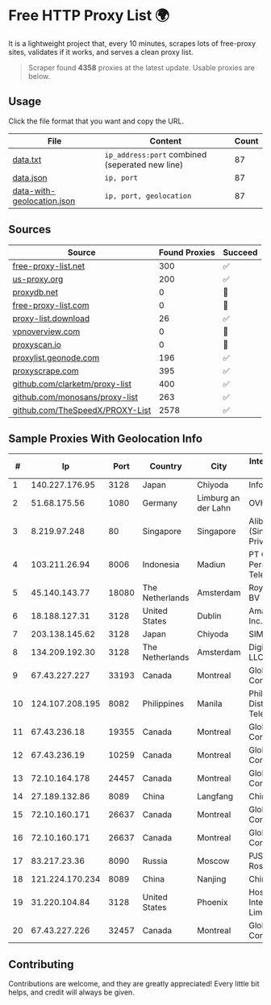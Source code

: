 
# Free HTTP Proxy List 🌍

It is a lightweight project that, every 10 minutes, scrapes lots of free-proxy sites, validates if it works, and serves a clean proxy list.


> Scraper found **4358** proxies at the latest update. Usable proxies are below.

## Usage

Click the file format that you want and copy the URL.


|File|Content|Count|
|----|-------|-----|
|[data.txt](https://raw.githubusercontent.com/themiralay/Proxy-List-World/master/data.txt)|`ip_address:port` combined (seperated new line)|87|
|[data.json](https://raw.githubusercontent.com/themiralay/Proxy-List-World/master/data.json)|`ip, port`|87|
|[data-with-geolocation.json](https://raw.githubusercontent.com/themiralay/Proxy-List-World/master/data-with-geolocation.json)|`ip, port, geolocation`|87|

## Sources

|Source|Found Proxies|Succeed|
|------|-------------|-------|
|[free-proxy-list.net](https://free-proxy-list.net)|300|✅|
|[us-proxy.org](https://www.us-proxy.org)|200|✅|
|[proxydb.net](http://proxydb.net)|0|🚫|
|[free-proxy-list.com](https://free-proxy-list.com/?page=&port=&type%5B%5D=http&type%5B%5D=https&up_time=0&search=Search)|0|🚫|
|[proxy-list.download](https://www.proxy-list.download/HTTP)|26|✅|
|[vpnoverview.com](https://vpnoverview.com/privacy/anonymous-browsing/free-proxy-servers)|0|🚫|
|[proxyscan.io](https://www.proxyscan.io)|0|🚫|
|[proxylist.geonode.com](https://proxylist.geonode.com/api/proxy-list?limit=300&page=1&sort_by=lastChecked&sort_type=desc&protocols=http,https)|196|✅|
|[proxyscrape.com](https://api.proxyscrape.com/v2/?request=displayproxies&protocol=http&timeout=10000&country=all&ssl=all&anonymity=all)|395|✅|
|[github.com/clarketm/proxy-list](https://raw.githubusercontent.com/clarketm/proxy-list/master/proxy-list-raw.txt)|400|✅|
|[github.com/monosans/proxy-list](https://raw.githubusercontent.com/monosans/proxy-list/main/proxies/http.txt)|263|✅|
|[github.com/TheSpeedX/PROXY-List](https://raw.githubusercontent.com/TheSpeedX/PROXY-List/master/http.txt)|2578|✅|


## Sample Proxies With Geolocation Info

|#|Ip|Port|Country|City|Internet Service Provider|
|-|--|----|-------|----|-------------------------|
|1|140.227.176.95|3128|Japan|Chiyoda|InfoSphere|
|2|51.68.175.56|1080|Germany|Limburg an der Lahn|OVH SAS|
|3|8.219.97.248|80|Singapore|Singapore|Alibaba Cloud (Singapore) Private Limited|
|4|103.211.26.94|8006|Indonesia|Madiun|PT Olean Permata Telematika|
|5|45.140.143.77|18080|The Netherlands|Amsterdam|RoyaleHosting BV|
|6|18.188.127.31|3128|United States|Dublin|Amazon.com, Inc.|
|7|203.138.145.62|3128|Japan|Chiyoda|SIMPLEIA|
|8|134.209.192.30|3128|The Netherlands|Amsterdam|DigitalOcean, LLC|
|9|67.43.227.227|33193|Canada|Montreal|GloboTech Communications|
|10|124.107.208.195|8082|Philippines|Manila|Philippine Long Distance Telephone Co.|
|11|67.43.236.18|19355|Canada|Montreal|GloboTech Communications|
|12|67.43.236.19|10259|Canada|Montreal|GloboTech Communications|
|13|72.10.164.178|24457|Canada|Montreal|GloboTech Communications|
|14|27.189.132.86|8089|China|Langfang|Chinanet|
|15|72.10.160.171|26637|Canada|Montreal|GloboTech Communications|
|16|72.10.160.171|26637|Canada|Montreal|GloboTech Communications|
|17|83.217.23.36|8090|Russia|Moscow|PJSC Rostelecom|
|18|121.224.170.234|8089|China|Nanjing|China Telecom|
|19|31.220.104.84|3128|United States|Phoenix|Hostinger International Limited|
|20|67.43.227.226|32457|Canada|Montreal|GloboTech Communications|



## Contributing

Contributions are welcome, and they are greatly appreciated! Every
little bit helps, and credit will always be given.

